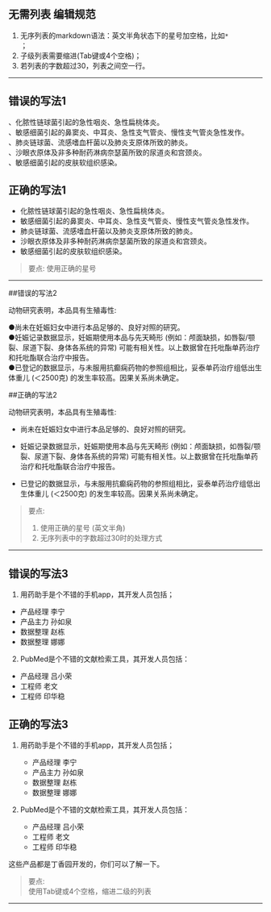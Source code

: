 ## 无需列表 编辑规范

1. 无序列表的markdown语法：英文半角状态下的星号加空格，比如<code>* </code>；
2. 子级列表需要缩进(Tab键或4个空格)；
3. 若列表的字数超过30，列表之间空一行。

---

## 错误的写法1

、化脓性链球菌引起的急性咽炎、急性扁桃体炎。  
、敏感细菌引起的鼻窦炎、中耳炎、急性支气管炎、慢性支气管炎急性发作。  
、肺炎链球菌、流感嗜血杆菌以及肺炎支原体所致的肺炎。  
、沙眼衣原体及非多种耐药淋病奈瑟菌所致的尿道炎和宫颈炎。  
、敏感细菌引起的皮肤软组织感染。

## 正确的写法1

* 化脓性链球菌引起的急性咽炎、急性扁桃体炎。  
* 敏感细菌引起的鼻窦炎、中耳炎、急性支气管炎、慢性支气管炎急性发作。  
* 肺炎链球菌、流感嗜血杆菌以及肺炎支原体所致的肺炎。  
* 沙眼衣原体及非多种耐药淋病奈瑟菌所致的尿道炎和宫颈炎。  
* 敏感细菌引起的皮肤软组织感染。

> 要点: 
> 使用正确的星号


---


##错误的写法2
  
动物研究表明，本品具有生殖毒性:  

●尚未在妊娠妇女中进行本品足够的、良好对照的研究。  
●妊娠记录数据显示，妊娠期使用本品与先天畸形 (例如：颅面缺损，如唇裂/颚裂、尿道下裂、身体各系统的异常) 可能有相关性。以上数据曾在托吡酯单药治疗和托吡酯联合治疗中报告。  
●已登记的数据显示，与未服用抗癫痫药物的参照组相比，妥泰单药治疗组低出生体重儿 (＜2500克) 的发生率较高。因果关系尚未确定。 


##正确的写法2

动物研究表明，本品具有生殖毒性:  

* 尚未在妊娠妇女中进行本品足够的、良好对照的研究。  

* 妊娠记录数据显示，妊娠期使用本品与先天畸形 (例如：颅面缺损，如唇裂/颚裂、尿道下裂、身体各系统的异常) 可能有相关性。以上数据曾在托吡酯单药治疗和托吡酯联合治疗中报告。  

* 已登记的数据显示，与未服用抗癫痫药物的参照组相比，妥泰单药治疗组低出生体重儿 (＜2500克) 的发生率较高。因果关系尚未确定。 

> 要点: 
> 
> 1. 使用正确的星号 (英文半角)  
> 2. 无序列表中的字数超过30时的处理方式  


---


## 错误的写法3

1. 用药助手是个不错的手机app，其开发人员包括；

* 产品经理 李宁
* 产品主力 孙如泉
* 数据整理 赵栋
* 数据整理 娜娜


2. PubMed是个不错的文献检索工具，其开发人员包括：

* 产品经理 吕小荣
* 工程师 老文
* 工程师 印华稳



## 正确的写法3


1. 用药助手是个不错的手机app，其开发人员包括；
	* 产品经理 李宁
	* 产品主力 孙如泉
	* 数据整理 赵栋
	* 数据整理 娜娜

2. PubMed是个不错的文献检索工具，其开发人员包括：
	* 产品经理 吕小荣
	* 工程师 老文
	* 工程师 印华稳
	
这些产品都是丁香园开发的，你们可以了解一下。


> 要点:   
> 使用Tab键或4个空格，缩进二级的列表  


---